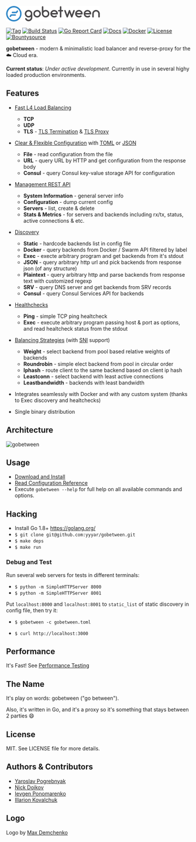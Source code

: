 <img src="/logo.png?raw=true" alt="gobetween" width="256px" />

[![Tag](https://img.shields.io/github/tag/yyyar/gobetween.svg)](https://github.com/yyyar/gobetween/releases/latest)
[![Build Status](https://travis-ci.org/yyyar/gobetween.svg?branch=master)](https://travis-ci.org/yyyar/gobetween)
[![Go Report Card](https://goreportcard.com/badge/github.com/yyyar/gobetween)](https://goreportcard.com/report/github.com/yyyar/gobetween)
[![Docs](https://img.shields.io/badge/docs-current-brightgreen.svg)](https://github.com/yyyar/gobetween/wiki)
[![Docker](https://img.shields.io/docker/pulls/yyyar/gobetween.svg)](https://hub.docker.com/r/yyyar/gobetween/)
[![License](https://img.shields.io/badge/license-MIT-blue.svg)](/LICENSE)
[![Bountysource](https://img.shields.io/bountysource/team/gobetween/activity.svg)](https://www.bountysource.com/teams/gobetween)

**gobetween** -  modern & minimalistic load balancer and reverse-proxy for the :cloud: Cloud era.

**Current status**: *Under active development*. Currently in use in several highy loaded production environments.

## Features

* [Fast L4 Load Balancing](https://github.com/yyyar/gobetween/wiki)
  * **TCP**
  * **UDP**
  * **TLS** - [TLS Termination](https://github.com/yyyar/gobetween/wiki/Protocols#tls) & [TLS Proxy](https://github.com/yyyar/gobetween/wiki/Tls-Proxying)
  
* [Clear & Flexible Configuration](https://github.com/yyyar/gobetween/wiki/Configuration) with [TOML](config/gobetween.toml) or [JSON](config/gobetween.json)
  * **File** - read configuration from the file
  * **URL** - query URL by HTTP and get configuration from the response body 
  * **Consul** - query Consul key-value storage API for configuration

* [Management REST API](https://github.com/yyyar/gobetween/wiki/REST-API)
  * **System Information** - general server info
  * **Configuration** - dump current config 
  * **Servers** - list, create & delete
  * **Stats & Metrics** - for servers and backends including rx/tx, status, active connections & etc.
 
* [Discovery](https://github.com/yyyar/gobetween/wiki/Discovery)
  * **Static** - hardcode backends list in config file
  * **Docker** - query backends from Docker / Swarm API filtered by label
  * **Exec** - execte arbitrary program and get backends from it's stdout
  * **JSON** - query arbitrary http url and pick backends from response json (of any structure)
  * **Plaintext** - query arbitrary http and parse backends from response text with customized regexp
  * **SRV** - query DNS server and get backends from SRV records
  * **Consul** - query Consul Services API for backends 

* [Healthchecks](https://github.com/yyyar/gobetween/wiki/Healthchecks)
  * **Ping** - simple TCP ping healtcheck
  * **Exec** - execute arbitrary program passing host & port as options, and read healtcheck status from the stdout

* [Balancing Strategies](https://github.com/yyyar/gobetween/wiki/Balancing) (with [SNI](https://github.com/yyyar/gobetween/wiki/Server-Name-Indication) support)
  * **Weight** - select backend from pool based relative weights of backends
  * **Roundrobin** - simple elect backend from pool in circular order
  * **Iphash** - route client to the same backend based on client ip hash
  * **Leastconn** - select backend with least active connections
  * **Leastbandwidth** -  backends with least bandwidth

* Integrates seamlessly with Docker and with any custom system (thanks to Exec discovery and healtchecks)

* Single binary distribution


## Architecture
<img src="http://i.piccy.info/i9/8b92154435be32f21eaa3ff7b3dc6d1c/1466244332/74457/1043487/gog.png" alt="gobetween" />

## Usage

* [Download and Install](https://github.com/yyyar/gobetween/wiki/Installation)
* [Read Configuration Reference](https://github.com/yyyar/gobetween/wiki)
* Execute `gobetween --help` for full help on all available commands and options.


## Hacking

* Install Go 1.8+ https://golang.org/
* `$ git clone git@github.com:yyyar/gobetween.git`
* `$ make deps`
* `$ make run`

### Debug and Test
Run several web servers for tests in different terminals:

* `$ python -m SimpleHTTPServer 8000`
* `$ python -m SimpleHTTPServer 8001`

Put `localhost:8000` and `localhost:8001` to `static_list` of static discovery in config file, then try it:

* `$ gobetween -c gobetween.toml`

* `$ curl http://localhost:3000`

## Performance
It's Fast! See [Performance Testing](https://github.com/yyyar/gobetween/wiki/Performance-tests)

## The Name
It's play on words: gobetween ("go between"). 

Also, it's written in Go, and it's a proxy so it's something that stays between 2 parties :smile:

## License
MIT. See LICENSE file for more details.

## Authors & Contributors
- [Yaroslav Pogrebnyak](http://pogrebnyak.info)
- [Nick Doikov](https://github.com/nickdoikov)
- [Ievgen Ponomarenko](https://github.com/kikom)
- [Illarion Kovalchuk](https://github.com/illarion)

## Logo
Logo by [Max Demchenko](https://www.linkedin.com/in/max-demchenko-116170112)
